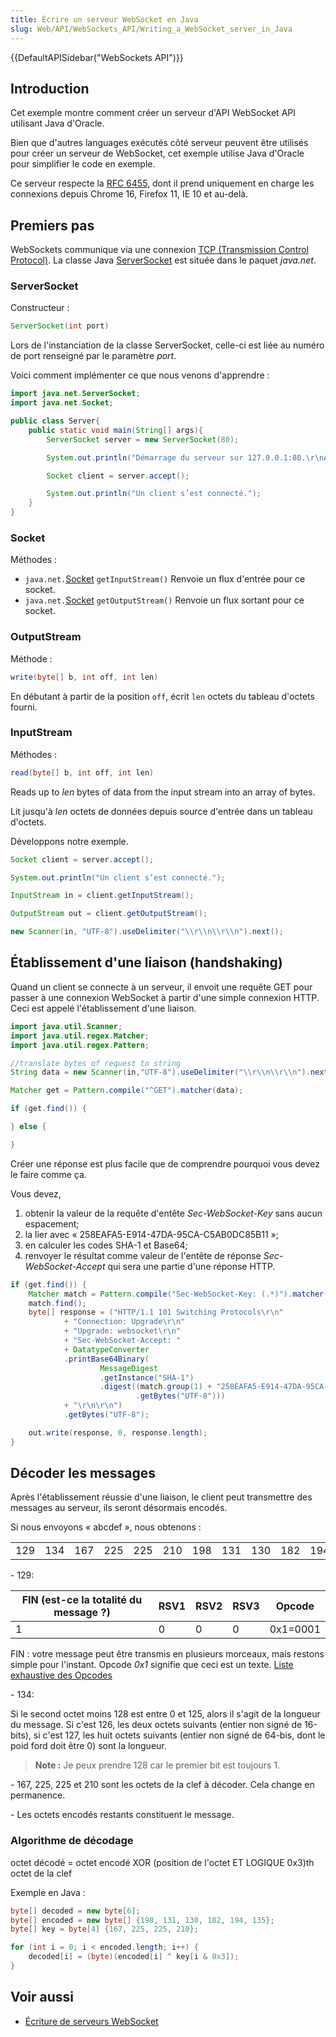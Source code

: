 ```yaml
---
title: Écrire un serveur WebSocket en Java
slug: Web/API/WebSockets_API/Writing_a_WebSocket_server_in_Java
---
```


{{DefaultAPISidebar("WebSockets API")}}

## Introduction

Cet exemple montre comment créer un serveur d'API WebSocket API utilisant Java d'Oracle.

Bien que d'autres languages exécutés côté serveur peuvent être utilisés pour créer un serveur de WebSocket, cet exemple utilise Java d'Oracle pour simplifier le code en exemple.

Ce serveur respecte la [RFC 6455](https://datatracker.ietf.org/doc/html/rfc6455), dont il prend uniquement en charge les connexions depuis Chrome 16, Firefox 11, IE 10 et au-delà.

## Premiers pas

WebSockets communique via une connexion [TCP (Transmission Control Protocol)](http://en.wikipedia.org/wiki/Transmission_Control_Protocol). La classe Java [ServerSocket](http://docs.oracle.com/javase/8/docs/api/java/net/ServerSocket.html) est située dans le paquet _java.net_.

### ServerSocket

Constructeur :

```java
ServerSocket(int port)
```

Lors de l'instanciation de la classe ServerSocket, celle-ci est liée au numéro de port renseigné par le paramètre _port_.

Voici comment implémenter ce que nous venons d'apprendre :

```java
import java.net.ServerSocket;
import java.net.Socket;

public class Server{
    public static void main(String[] args){
        ServerSocket server = new ServerSocket(80);

        System.out.println("Démarrage du serveur sur 127.0.0.1:80.\r\nAttente d’une connexion...");

        Socket client = server.accept();

        System.out.println("Un client s’est connecté.");
    }
}
```

### Socket

Méthodes :

- `java.net.`[Socket](http://docs.oracle.com/javase/8/docs/api/java/net/Socket.html) `getInputStream()`
  Renvoie un flux d'entrée pour ce socket.
- `java.net.`[Socket](http://docs.oracle.com/javase/8/docs/api/java/net/Socket.html) `getOutputStream()`
  Renvoie un flux sortant pour ce socket.

### OutputStream

Méthode :

```java
write(byte[] b, int off, int len)
```

En débutant à partir de la position `off`, écrit `len` octets du tableau d'octets fourni.

### InputStream

Méthodes :

```java
read(byte[] b, int off, int len)
```

Reads up to _len_ bytes of data from the input stream into an array of bytes.

Lit jusqu'à _len_ octets de données depuis source d'entrée dans un tableau d'octets.

Développons notre exemple.

```java
Socket client = server.accept();

System.out.println("Un client s’est connecté.");

InputStream in = client.getInputStream();

OutputStream out = client.getOutputStream();

new Scanner(in, "UTF-8").useDelimiter("\\r\\n\\r\\n").next();
```

## Établissement d'une liaison (handshaking)

Quand un client se connecte à un serveur, il envoit une requête GET pour passer à une connexion WebSocket à partir d'une simple connexion HTTP. Ceci est appelé l'établissement d'une liaison.

```java
import java.util.Scanner;
import java.util.regex.Matcher;
import java.util.regex.Pattern;

//translate bytes of request to string
String data = new Scanner(in,"UTF-8").useDelimiter("\\r\\n\\r\\n").next();

Matcher get = Pattern.compile("^GET").matcher(data);

if (get.find()) {

} else {

}
```

Créer une réponse est plus facile que de comprendre pourquoi vous devez le faire comme ça.

Vous devez,

1. obtenir la valeur de la requête d'entête _Sec-WebSocket-Key_ sans aucun espacement;
2. la lier avec « 258EAFA5-E914-47DA-95CA-C5AB0DC85B11 »;
3. en calculer les codes SHA-1 et Base64;
4. renvoyer le résultat comme valeur de l'entête de réponse _Sec-WebSocket-Accept_ qui sera une partie d'une réponse HTTP.

```java
if (get.find()) {
    Matcher match = Pattern.compile("Sec-WebSocket-Key: (.*)").matcher(data);
    match.find();
    byte[] response = ("HTTP/1.1 101 Switching Protocols\r\n"
            + "Connection: Upgrade\r\n"
            + "Upgrade: websocket\r\n"
            + "Sec-WebSocket-Accept: "
            + DatatypeConverter
            .printBase64Binary(
                    MessageDigest
                    .getInstance("SHA-1")
                    .digest((match.group(1) + "258EAFA5-E914-47DA-95CA-C5AB0DC85B11")
                            .getBytes("UTF-8")))
            + "\r\n\r\n")
            .getBytes("UTF-8");

    out.write(response, 0, response.length);
}
```

## Décoder les messages

Après l'établissement réussie d'une liaison, le client peut transmettre des messages au serveur, ils seront désormais encodés.

Si nous envoyons « abcdef », nous obtenons :

<table>
  <tbody>
    <tr>
      <td>129</td>
      <td>134</td>
      <td>167</td>
      <td>225</td>
      <td>225</td>
      <td>210</td>
      <td>198</td>
      <td>131</td>
      <td>130</td>
      <td>182</td>
      <td>194</td>
      <td>135</td>
    </tr>
  </tbody>
</table>

\- 129:

| FIN (est-ce la totalité du message ?) | RSV1 | RSV2 | RSV3 | Opcode   |
| ------------------------------------- | ---- | ---- | ---- | -------- |
| 1                                     | 0    | 0    | 0    | 0x1=0001 |

FIN : votre message peut être transmis en plusieurs morceaux, mais restons simple pour l'instant.
Opcode _0x1_ signifie que ceci est un texte. [Liste exhaustive des Opcodes](http://tools.ietf.org/html/rfc6455#section-5.2)

\- 134:

Si le second octet moins 128 est entre 0 et 125, alors il s'agit de la longueur du message. Si c'est 126, les deux octets suivants (entier non signé de 16-bits), si c'est 127, les huit octets suivants (entier non signé de 64-bis, dont le poid ford doit être 0) sont la longueur.

> **Note :** Je peux prendre 128 car le premier bit est toujours 1.

\- 167, 225, 225 et 210 sont les octets de la clef à décoder. Cela change en permanence.

\- Les octets encodés restants constituent le message.

### Algorithme de décodage

octet décodé = octet encodé XOR (position de l'octet ET LOGIQUE 0x3)th octet de la clef

Exemple en Java :

```java
byte[] decoded = new byte[6];
byte[] encoded = new byte[] {198, 131, 130, 182, 194, 135};
byte[] key = byte[4] {167, 225, 225, 210};

for (int i = 0; i < encoded.length; i++) {
    decoded[i] = (byte)(encoded[i] ^ key[i & 0x3]);
}
```

## Voir aussi

- [Écriture de serveurs WebSocket](/fr/docs/WebSockets/Writing_WebSocket_servers)
